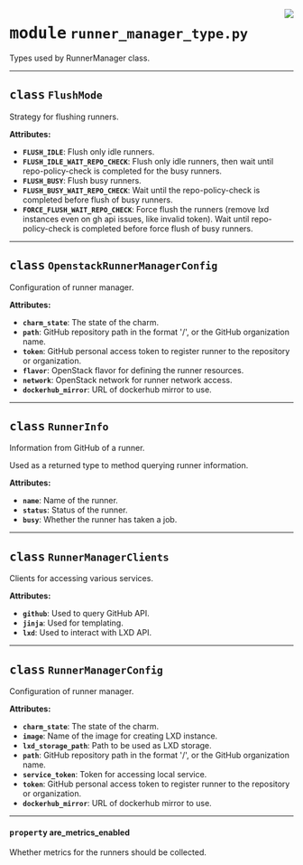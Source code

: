 <!-- markdownlint-disable -->

<a href="../src/runner_manager_type.py#L0"><img align="right" style="float:right;" src="https://img.shields.io/badge/-source-cccccc?style=flat-square"></a>

# <kbd>module</kbd> `runner_manager_type.py`
Types used by RunnerManager class. 



---

## <kbd>class</kbd> `FlushMode`
Strategy for flushing runners. 



**Attributes:**
 
 - <b>`FLUSH_IDLE`</b>:  Flush only idle runners. 
 - <b>`FLUSH_IDLE_WAIT_REPO_CHECK`</b>:  Flush only idle runners, then wait until repo-policy-check is  completed for the busy runners. 
 - <b>`FLUSH_BUSY`</b>:  Flush busy runners. 
 - <b>`FLUSH_BUSY_WAIT_REPO_CHECK`</b>:  Wait until the repo-policy-check is completed before  flush of busy runners. 
 - <b>`FORCE_FLUSH_WAIT_REPO_CHECK`</b>:  Force flush the runners (remove lxd instances even on  gh api issues, like invalid token).  Wait until repo-policy-check is completed before force flush of busy runners. 





---

## <kbd>class</kbd> `OpenstackRunnerManagerConfig`
Configuration of runner manager. 



**Attributes:**
 
 - <b>`charm_state`</b>:  The state of the charm. 
 - <b>`path`</b>:  GitHub repository path in the format '<owner>/<repo>', or the  GitHub organization name. 
 - <b>`token`</b>:  GitHub personal access token to register runner to the  repository or organization. 
 - <b>`flavor`</b>:  OpenStack flavor for defining the runner resources. 
 - <b>`network`</b>:  OpenStack network for runner network access. 
 - <b>`dockerhub_mirror`</b>:  URL of dockerhub mirror to use. 





---

## <kbd>class</kbd> `RunnerInfo`
Information from GitHub of a runner. 

Used as a returned type to method querying runner information. 



**Attributes:**
 
 - <b>`name`</b>:  Name of the runner. 
 - <b>`status`</b>:  Status of the runner. 
 - <b>`busy`</b>:  Whether the runner has taken a job. 





---

## <kbd>class</kbd> `RunnerManagerClients`
Clients for accessing various services. 



**Attributes:**
 
 - <b>`github`</b>:  Used to query GitHub API. 
 - <b>`jinja`</b>:  Used for templating. 
 - <b>`lxd`</b>:  Used to interact with LXD API. 





---

## <kbd>class</kbd> `RunnerManagerConfig`
Configuration of runner manager. 



**Attributes:**
 
 - <b>`charm_state`</b>:  The state of the charm. 
 - <b>`image`</b>:  Name of the image for creating LXD instance. 
 - <b>`lxd_storage_path`</b>:  Path to be used as LXD storage. 
 - <b>`path`</b>:  GitHub repository path in the format '<owner>/<repo>', or the  GitHub organization name. 
 - <b>`service_token`</b>:  Token for accessing local service. 
 - <b>`token`</b>:  GitHub personal access token to register runner to the  repository or organization. 
 - <b>`dockerhub_mirror`</b>:  URL of dockerhub mirror to use. 


---

#### <kbd>property</kbd> are_metrics_enabled

Whether metrics for the runners should be collected. 




